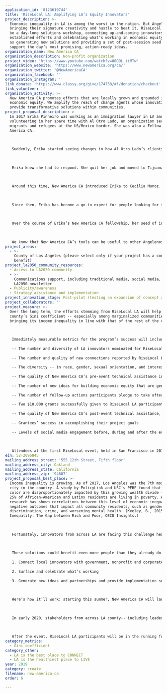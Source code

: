 ```yaml
---
application_id: '8123619744'
title: 'RiseLocal LA: Amplifying LA’s Equity Innovators'
project_description: >-
  Economic inequality in LA is among the worst in the nation. But Angelenos are
  bringing their signature creativity and hustle to beat it. RiseLocal LA will
  be a day-long solutions workshop, connecting up-and-coming innovators with
  established efforts and celebrating what’s working in economic equity, as well
  as generating new solutions and providing a set of post-session seed grants to
  support the day’s most promising, action-ready ideas.
organization_name: New America CA
organization_description: Non-profit organization
project_video: 'https://www.youtube.com/watch?v=00Q9L_iiMTw'
organization_website: 'https://www.newamerica.org/ca/'
organization_twitter: '@NewAmericaCA'
organization_facebook: ''
organization_instagram: ''
link_donate: 'https://www.classy.org/give/174738/#!/donation/checkout'
link_volunteer: ''
organization_activity: >-
  New America CA promotes efforts that are locally grown and grounded in
  economic equity. We amplify the reach of change agents whose innovations
  provide transformative solutions within communities.
project_proposal_description: >-
  In 2017 Erika Pinheiro was working as an immigration lawyer in LA and
  volunteering in her spare time with Al Otro Lado, an organization serving
  migrants and refugees at the US/Mexico border. She was also a Fellow with New
  America CA.
   
   
   
   Suddenly, Erika started seeing changes in how Al Otro Lado’s clients were being treated. There was a spike in deportations of vulnerable undocumented residents, such as single parents and unaccompanied children. She was also seeing clients seeking asylum-- which is a right under law -- being systematically turned away. There were so many people in need, and few attorneys at the border to help them. 
   
   
   
   Erika knew she had to respond. She quit her job and moved to Tijuana, defending migrants during the day and sleeping on the floor of the Al Otro Lado office at night. Her only income was her New America CA fellowship stipend, which allowed her to live as a full-time volunteer. 
   
   
   
   Around this time, New America CA introduced Erika to Cecilia Munoz. Erika was planning a lawsuit on behalf of those being denied the right to seek asylum, and Cecilia connected her with former government colleagues who helped craft a congressional advocacy strategy. Ultimately Erika did sue, asking the court to declare illegal any actions not aligned with asylum protocol, and to introduce systems to get the government to follow the right policies moving forward.
   
   
   
   Since then, Erika has become a go-to expert for people looking for the latest news from the border. Leveraging her communications training from New America CA, she has written and spoken on behalf of migrants on issues from due process to family separation. 
   
   
   
   Over the course of Erika’s New America CA fellowship, her seed of inspiration grew into huge impact. And New America CA was there to accelerate it -- through connections to people who gave valuable counsel, a stipend when she didn’t have a paycheck, and communications coaching that helped her maximize the impact of the stories she has to tell. 
   
   
   
   We know that New America CA’s tools can be useful to other Angelenos ready to take bold steps toward a more equitable community. RiseLocal LA will bring these important resources to more innovators who are making LA the best place to CREATE.
project_areas:
  - >-
    County of Los Angeles (please select only if your project has a countywide
    benefit)
project_la2050_community_resources:
  - Access to LA2050 community
  - >-
    Communications support, including traditional media, social media, and
    LA2050 newsletter
  - Publicity/awareness
  - Strategy assistance and implementation
project_innovation_stage: Post-pilot (testing an expansion of concept after initially successful pilot)
project_collaborators: ''
project_measure: >-
  Over the long term, the efforts stemming from RiseLocal LA will help lower LA
  county’s Gini coefficient -- especially among marginalized communities --
  bringing its income inequality in line with that of the rest of the country. 
   
   
   
   Immediately measurable metrics for the program’s success will include: 
   
   -- The number and diversity of LA innovators nominated for RiseLocal LA
   
   -- The number and quality of new connections reported by RiseLocal LA participants post-event
   
   -- The diversity -- in race, gender, sexual orientation, and interest area within the field of economic equity-- of innovators featured at RiseLocal LA
   
   -- The quality of New America CA’s pre-event technical assistance in communication and storytelling, as rated by RiseLocal LA participants
   
   -- The number of new ideas for building economic equity that are generated at the event
   
   -- The number of follow-up actions participants pledge to take after the event
   
   -- Two $10,000 grants successfully given to RiseLocal LA participants post-event
   
   -- The quality of New America CA’s post-event technical assistance, as rated by grantees 
   
   -- Grantees’ success in accomplishing their project goals
   
   -- Levels of social media engagement before, during and after the event
   
   
   
   Attendees at the first RiseLocal event, held in San Francisco in 2017, shared that the gathering helped them make critical new connections, move forward new initiatives, share their work more broadly, forge alliances across traditional lines, and shift organizational strategies.
ein: 52-2096845
mailing_address_street: '555 12th Street, Fifth floor'
mailing_address_city: Oakland
mailing_address_state: California
mailing_address_zip: '94607'
project_proposal_best_place: >-
  Income inequality is growing. As of 2017, Los Angeles was the 7th most-unequal
  city in the country. A study by PolicyLink and USC’s PERE found that people of
  color are disproportionately impacted by this growing wealth divide -- nearly
  25% of African-American and Latinx residents are living in poverty. And
  research has shown correlations between this level of economic inequality and
  negative outcomes that impact all community residents, such as gender
  discrimination, crime, and worsening mental health. (Keeley, B., 2015, Income
  Inequality: The Gap between Rich and Poor, OECD Insights.)
   
   
   
   Fortunately, innovators from across LA are facing this challenge head-on. From incubators for startup founders of color to pathways to financial independence for survivors of domestic violence, they are generating local solutions with the potential to make economic opportunity available for all. 
   
   
   
   These solutions could benefit even more people than they already do. But social entrepreneurs doing great local work don’t always have access to the networks and resources they need for their ideas to spread. RiseLocal LA will bring together both new and established voices in economic equity to:
   
   1. Connect local innovators with government, nonprofit and corporate leaders who can strengthen their efforts
   
   2. Surface and celebrate what’s working
   
   3. Generate new ideas and partnerships and provide implementation support, including two $10,000 seed grants and assistance from New America CA to get projects off the ground
   
   
   
   Here’s how it’ll work: starting this summer, New America CA will launch a nomination process to gather the community’s recommendations for dynamic LA leaders who are innovating for economic equity. We’ll identify the people contributing the most promising new ideas, then invite them to share their work at RiseLocal LA, providing pre-event coaching on storytelling and communication to ensure that their messages pop.
   
   
   
   In early 2020, stakeholders from across LA county-- including leaders from the government, nonprofit and corporate sectors -- will gather with our equity innovators for a day of celebration and idea-exchange. They’ll share their successes and dive deeper on the challenges that remain. They’ll also combine forces around potential new projects to take their good work even further. 
   
   
   
   After the event, RiseLocal LA participants will be in the running for two $10,000 grants to support ideas and collaborations forged at the event. This seed funding will come with support from New America CA team members -- from project management to amplification through our networks-- to help get these new projects off the ground. We’ll also publish content from other innovators featured at the event to amplify the work of all participants, whether or not they receive other follow-on support.
category_metrics:
  - Gini coefficient
category_other:
  - LA is the best place to CONNECT
  - LA is the healthiest place to LIVE
year: 2019
category: create
filename: new-america-ca
order: 6

---
```

